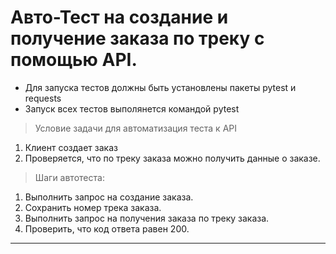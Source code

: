 # Авто-Тест на создание и получение заказа по треку с помощью API.
- Для запуска тестов должны быть установлены пакеты pytest и requests
- Запуск всех тестов выполянется командой pytest

> Условие задачи для автоматизация теста к API
1. Клиент создает заказ
2. Проверяется, что по треку заказа можно получить данные о заказе.

> Шаги автотеста:
1. Выполнить запрос на создание заказа.
2. Сохранить номер трека заказа.
3. Выполнить запрос на получения заказа по треку заказа.
4. Проверить, что код ответа равен 200.


--------------------------------------------------------------------------------------------------------------



